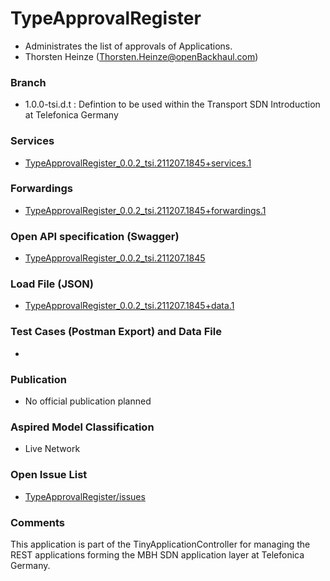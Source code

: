 # TypeApprovalRegister
- Administrates the list of approvals of Applications.
- Thorsten Heinze (Thorsten.Heinze@openBackhaul.com)

### Branch
- 1.0.0-tsi.d.t : Defintion to be used within the Transport SDN Introduction at Telefonica Germany

### Services
- [TypeApprovalRegister_0.0.2_tsi.211207.1845+services.1](./TypeApprovalRegister_0.0.2_tsi.211207.1845+services.1.xlsx)

### Forwardings
- [TypeApprovalRegister_0.0.2_tsi.211207.1845+forwardings.1](./TypeApprovalRegister_0.0.2_tsi.211207.1845+forwardings.1.xlsx)

### Open API specification (Swagger)
- [TypeApprovalRegister_0.0.2_tsi.211207.1845](./TypeApprovalRegister_0.0.2_tsi.211207.1845.yaml)

### Load File (JSON)
- [TypeApprovalRegister_0.0.2_tsi.211207.1845+data.1](./TypeApprovalRegister_0.0.2_tsi.211207.1845+data.1.json)

### Test Cases (Postman Export) and Data File
-

### Publication
- No official publication planned

### Aspired Model Classification
- Live Network

### Open Issue List
- [TypeApprovalRegister/issues](../../issues)

### Comments
This application is part of the TinyApplicationController for managing the REST applications forming the MBH SDN application layer at Telefonica Germany.
